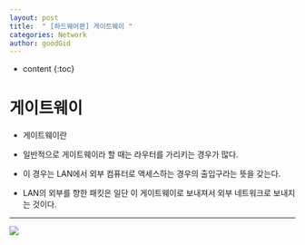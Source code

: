 ```yaml
---
layout: post
title:  " [하드웨어편] 게이트웨이 "
categories: Network
author: goodGid
---
```

* content
{:toc}


# 게이트웨이

* 게이트웨이란 

* 일반적으로 게이트웨이라 할 때는 라우터를 가리키는 경우가 많다.

* 이 경우는 LAN에서 외부 컴퓨터로 액세스하는 경우의 출입구라는 뜻을 갖는다.

* LAN의 외부를 향한 패킷은 일단 이 게이트웨이로 보내져서 외부 네트워크로 보내지는 것이다.

---


![](/assets/img/network/gateway_1.png)




